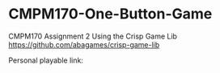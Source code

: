 # CMPM170-One-Button-Game


CMPM170 Assignment 2
Using the Crisp Game Lib https://github.com/abagames/crisp-game-lib

Personal playable link:
